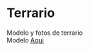 # Terrario
Modelo y fotos de terrario <br />
Modelo [Aqui](https://hotmail51114.autodesk360.com/g/shares/SH35dfcQT936092f0e43e165f9edd222e540)
